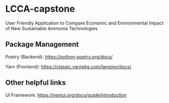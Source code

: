 # LCCA-capstone
User Friendly Application to Compare Economic and Environmental Impact of New Sustainable Ammonia Technologies

## Package Management
Poetry (Backend): https://python-poetry.org/docs/

Yarn (Frontend): https://classic.yarnpkg.com/lang/en/docs/

## Other helpful links
UI Framework: https://nextui.org/docs/guide/introduction
